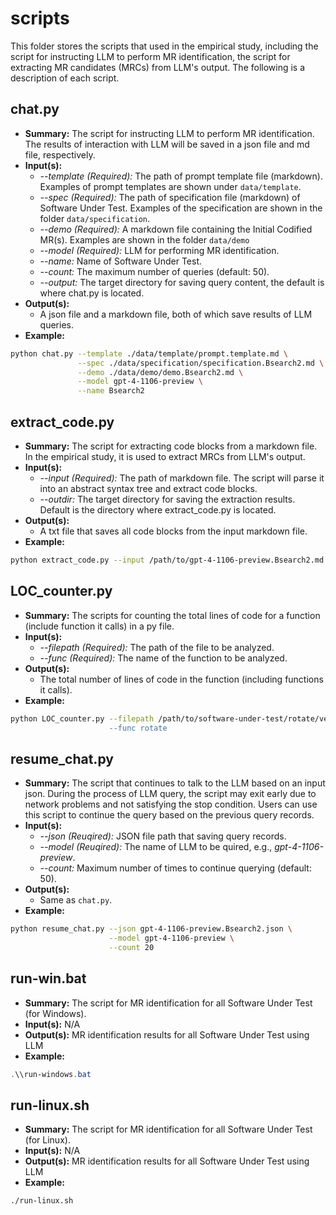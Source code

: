 # scripts

This folder stores the scripts that used in the empirical study, including the script for instructing LLM to perform MR identification, the script for extracting MR candidates (MRCs) from LLM's output. The following is a description of each script.

## chat.py

- **Summary:** The script for instructing LLM to perform MR identification. The results of interaction with LLM will be saved in a json file and md file, respectively.
- **Input(s):**
  - *--template (Required):* The path of prompt template file (markdown). Examples of prompt templates are shown under `data/template`.
  - *--spec (Required):* The path of specification file (markdown) of Software Under Test. Examples of the specification are shown in the folder `data/specification`.
  - *--demo (Required):* A markdown file containing the Initial Codified MR(s). Examples are shown in the folder `data/demo`
  - *--model (Required):* LLM for performing MR identification.
  - *--name:* Name of Software Under Test.
  - *--count:* The maximum number of queries (default: 50).
  - *--output:* The target directory for saving query content, the default is where chat.py is located.
- **Output(s):**
  - A json file and a markdown file, both of which save results of LLM queries.
- **Example:**
```sh
python chat.py --template ./data/template/prompt.template.md \
               --spec ./data/specification/specification.Bsearch2.md \
               --demo ./data/demo/demo.Bsearch2.md \
               --model gpt-4-1106-preview \
               --name Bsearch2
```

## extract_code.py

- **Summary:** The script for extracting code blocks from a markdown file. In the empirical study, it is used to extract MRCs from LLM's output.
- **Input(s):**
  - *--input (Required):* The path of markdown file. The script will parse it into an abstract syntax tree and extract code blocks.
  - *--outdir:* The target directory for saving the extraction results. Default is the directory where extract_code.py is located.
- **Output(s):**
  - A txt file that saves all code blocks from the input markdown file.
- **Example:**
```sh
python extract_code.py --input /path/to/gpt-4-1106-preview.Bsearch2.md
```

## LOC_counter.py

- **Summary:** The scripts for counting the total lines of code for a function (include function it calls) in a py file.
- **Input(s):**
  - *--filepath (Required):* The path of the file to be analyzed.
  - *--func (Required):* The name of the function to be analyzed.
- **Output(s):**
  - The total number of lines of code in the function (including functions it calls).
- **Example:**
```sh
python LOC_counter.py --filepath /path/to/software-under-test/rotate/venv/Lib/site-packages/scipy/ndimage/_interpolation.py" \
                      --func rotate
```

## resume_chat.py

- **Summary:** The script that continues to talk to the LLM based on an input json. During the process of LLM query, the script may exit early due to network problems and not satisfying the stop condition. Users can use this script to continue the query based on the previous query records.
- **Input(s):**
  - *--json (Reuqired):* JSON file path that saving query records.
  - *--model (Reuqired):* The name of LLM to be quired, e.g., *gpt-4-1106-preview*.
  - *--count:* Maximum number of times to continue querying (default: 50).
- **Output(s):**
  - Same as `chat.py`.
- **Example:**
```sh
python resume_chat.py --json gpt-4-1106-preview.Bsearch2.json \
                      --model gpt-4-1106-preview \
                      --count 20
```

## run-win.bat

- **Summary:** The script for MR identification for all Software Under Test (for Windows).
- **Input(s):** N/A
- **Output(s):** MR identification results for all Software Under Test using LLM
- **Example:**
```powershell
.\\run-windows.bat
```

## run-linux.sh
- **Summary:** The script for MR identification for all Software Under Test (for Linux).
- **Input(s):** N/A
- **Output(s):** MR identification results for all Software Under Test using LLM
- **Example:**
```sh
./run-linux.sh
```